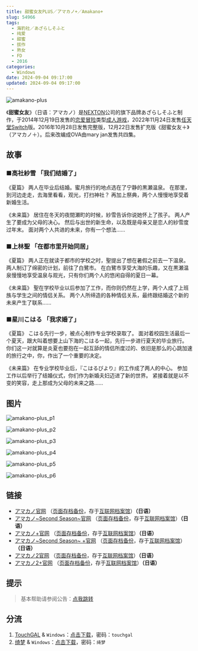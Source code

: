 ```yaml
---
title: 甜蜜女友PLUS／アマカノ+／Amakano+
slug: 54966
tags:
  - 海豹社／あざらしそふと
  - 纯爱
  - 甜蜜
  - 拔作
  - 熟女
  - FD
  - 2016
categories:
  - Windows
date: 2024-09-04 09:17:00
updated: 2024-09-04 09:17:00
---
```


![amakano-plus](https://static.saop.cc/vns/img/amakano-plus.webp)

《**甜蜜女友**》（日语：アマカノ）是[NEXTON](https://zh.wikipedia.org/wiki/NEXTON)公司的旗下品牌あざらしそふと制作，于2014年12月19日发售的[恋爱冒险](https://zh.wikipedia.org/wiki/戀愛冒險)类型[成人游戏](https://zh.wikipedia.org/wiki/日本成人遊戲)，2022年11月24日发售[任天堂Switch](https://zh.wikipedia.org/wiki/任天堂Switch)版。2016年10月28日发售完整版，12月22日发售扩充版《甜蜜女友＋》（アマカノ＋）。后来改编成OVA由mary jan发售共四集。

<!-- more -->

## 故事

### ■高社紗雪 「我们结婚了」

《夏篇》
两人在毕业后结婚。蜜月旅行的地点选在了宁静的黒瀬温泉。
在那里，到河边走走，去海里看看，观光，打扫神社？
再加上祭典，两个人慢慢地享受着新婚生活。

《未来篇》
居住在冬天的夜間瀬町的时候，紗雪告诉你说她怀上了孩子。
两人产生了要成为父母的决心。
然后与出世的新生命，以及既是母亲又是恋人的紗雪度过年末。
面对两个人共进的未来，你有一个想法……

### ■上林聖 「在都市里开始同居」

《夏篇》
两人正在就读于都市的学校之时，聖提出了想在暑假之前去一下温泉。
两人制订了绵密的计划，前往了白鷺市。
在白鷺市享受大海的乐趣，又在黒瀬温泉慢慢地享受温泉与观光，只有你们两个人的悠闲自得的夏日一幕。

《未来篇》
聖在学校毕业以后参加了工作，而你则仍然在上学，两个人成了上班族与学生之间的情侣关系。
两个人所缔造的各种情侣关系，最终跟结婚这个新的未来产生了联系……

### ■星川こはる 「我求婚了」

《夏篇》
こはる先行一步，被点心制作专业学校录取了。
面对着校园生活最后一个夏天，跟大叫着想要上山下海的こはる一起，先行一步进行夏天的毕业旅行。
你们这一对就算是炎夏也要抱在一起互舔的情侣所度过的、依旧是那么的心跳加速的旅行之中，你，作出了一个重要的决定。

《未来篇》
在专业学校毕业后，『こはるびより』的工作成了两人的中心。
参加工作以后举行了结婚仪式，你们作为新婚夫妇迈进了新的世界。
紧接着就是以不变的笑容，走上那成为父母的未来之路……

## 图片

![amakano-plus_p1](https://static.saop.cc/vns/img/amakano-plus_p1.webp)

![amakano-plus_p2](https://static.saop.cc/vns/img/amakano-plus_p2.webp)

![amakano-plus_p3](https://static.saop.cc/vns/img/amakano-plus_p3.webp)

![amakano-plus_p4](https://static.saop.cc/vns/img/amakano-plus_p4.webp)

![amakano-plus_p5](https://static.saop.cc/vns/img/amakano-plus_p5.webp)

![amakano-plus_p6](https://static.saop.cc/vns/img/amakano-plus_p6.webp)

## 链接

- [アマカノ官网](http://azarashi-soft.nexton-net.jp/amakano/) （[页面存档备份](https://web.archive.org/web/20201101063525/http://azarashi-soft.nexton-net.jp/amakano/)，存于[互联网档案馆](https://zh.wikipedia.org/wiki/互联网档案馆)）**（日语）**
- [アマカノ~Second Season~官网](https://azarashi-soft.nexton-net.jp/amakano-ss/) （[页面存档备份](https://web.archive.org/web/20201101063525/https://azarashi-soft.nexton-net.jp/amakano-ss/)，存于[互联网档案馆](https://zh.wikipedia.org/wiki/互联网档案馆)）**（日语）**
- [アマカノ+官网](http://azarashi-soft.nexton-net.jp/amakano+/) （[页面存档备份](https://web.archive.org/web/20190404140327/http://azarashi-soft.nexton-net.jp/amakano+/)，存于[互联网档案馆](https://zh.wikipedia.org/wiki/互联网档案馆)）**（日语）**
- [アマカノ~Second Season~ +官网](https://azarashi-soft.nexton-net.jp/amakano-ss-plus/) （[页面存档备份](https://azarashi-soft.nexton-net.jp/amakano-ss-plus/)，存于[互联网档案馆](https://zh.wikipedia.org/wiki/互联网档案馆)）**（日语）**
- [アマカノ2官网](http://azarashi-soft.nexton-net.jp/amakano2/) （[页面存档备份](https://web.archive.org/web/20220101063525/http://azarashi-soft.nexton-net.jp/amakano2/)，存于[互联网档案馆](https://zh.wikipedia.org/wiki/互联网档案馆)）**（日语）**
- [アマカノ2+官网](http://azarashi-soft.nexton-net.jp/amakano2-plus//) （[页面存档备份](https://web.archive.org/web/20230401140327/http://azarashi-soft.nexton-net.jp/amakano2-plus//)，存于[互联网档案馆](https://zh.wikipedia.org/wiki/互联网档案馆)）**（日语）**

## 提示

> 基本帮助请参阅公告：[点我跳转](/)

## 分流

1. [TouchGAL](https://www.touchgal.io/) & `Windows`：[点击下载](https://pan.touchgal.net/s/ANb8hP)，密码：`touchgal`
2. [绮梦](https://acgs.one/) & `Windows`：[点击下载](https://game.acgs.one/game/288.html)，密码：`绮梦`
